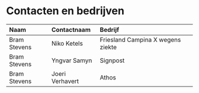 # Contacten en bedrijven

| Naam | Contactnaam | Bedrijf |
| :--- | :--- | :--- |
| Bram Stevens | Niko Ketels | Friesland Campina X wegens ziekte |
| Bram Stevens | Yngvar Samyn | Signpost |
| Bram Stevens | Joeri Verhavert | Athos |
